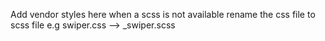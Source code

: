 Add vendor styles here
when a scss is not available rename the css file to scss file
e.g  swiper.css --> _swiper.scss